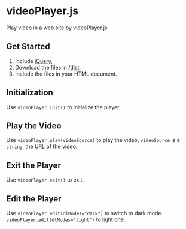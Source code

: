 # videoPlayer.js

Play video in a web site by videoPlayer.js

## Get Started

1. Include [jQuery](https://jquery.com/),
2. Download the files in [/dist](https://github.com/MrWillCom/videoPlayer.js/tree/master/dist).
3. Include the files in your HTML document.

## Initialization

Use `videoPlayer.init()` to initialize the player.

## Play the Video

Use `videoPlayer.play(videoSource)` to play the video, `videoSource` is a `string`, the URL of the video.

## Exit the Player

Use `videoPlayer.exit()` to exit.

## Edit the Player

Use `videoPlayer.edit(dlModes="dark")` to switch to dark mode. `videoPlayer.edit(dlModes="light")` to light one.
